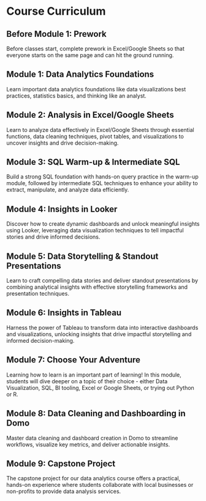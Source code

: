 # Course Curriculum 

## Before Module 1: Prework 

Before classes start, complete prework in Excel/Google Sheets so that everyone starts on the same page and can hit the ground running. 

## Module 1: Data Analytics Foundations 

Learn important data analytics foundations like data visualizations best practices, statistics basics, and thinking like an analyst. 

## Module 2: Analysis in Excel/Google Sheets

Learn to analyze data effectively in Excel/Google Sheets through essential functions, data cleaning techniques, pivot tables, and visualizations to uncover insights and drive decision-making.

## Module 3: SQL Warm-up & Intermediate SQL 

Build a strong SQL foundation with hands-on query practice in the warm-up module, followed by intermediate SQL techniques to enhance your ability to extract, manipulate, and analyze data efficiently.

## Module 4: Insights in Looker 

Discover how to create dynamic dashboards and unlock meaningful insights using Looker, leveraging data visualization techniques to tell impactful stories and drive informed decisions.

## Module 5: Data Storytelling & Standout Presentations 

Learn to craft compelling data stories and deliver standout presentations by combining analytical insights with effective storytelling frameworks and presentation techniques.

## Module 6: Insights in Tableau 

Harness the power of Tableau to transform data into interactive dashboards and visualizations, unlocking insights that drive impactful storytelling and informed decision-making.

## Module 7: Choose Your Adventure 

Learning how to learn is an important part of learning! In this module, students will dive deeper on a topic of their choice - either Data Visualization, SQL, BI tooling, Excel or Google Sheets, or trying out Python or R.

## Module 8: Data Cleaning and Dashboarding in Domo 

Master data cleaning and dashboard creation in Domo to streamline workflows, visualize key metrics, and deliver actionable insights. 

## Module 9: Capstone Project 

The capstone project for our data analytics course offers a practical, hands-on experience where students collaborate with local businesses or non-profits to provide data analysis services. 
